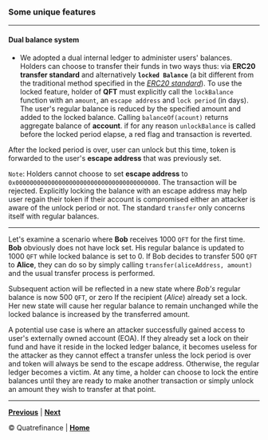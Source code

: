 ### Some unique features
-------------------------

#### Dual balance system

- We adopted a dual internal ledger to administer users' balances. Holders can choose to transfer their funds in two ways thus: via **ERC20 transfer standard** and alternatively **`locked Balance`** (a bit different from the traditional method specified in the _[ERC20 standard]()_). To use the locked feature, holder of **QFT** must explicitly call the `lockBalance` function with an `amount`, an `escape address` and `lock period` (in days). The user's regular balance is reduced by the specified amount and added to the locked balance. Calling `balanceOf(acount)` returns aggregate balance of **account**. if for any reason `unlockBalance` is called before the locked period elapse, a red flag and transaction is reverted.

After the locked period is over, user can unlock but this time, token is forwarded to the user's **escape address** that was previously set.

`Note`: Holders cannot choose to set **escape address** to `0x0000000000000000000000000000000000000000`. The transaction will be rejected. Explicitly locking the balance with an escape address may help user regain their token if their account is compromised either an attacker is aware of the unlock period or not. The standard `transfer` only concerns itself with regular balances. 

------------------------

Let's examine a scenario where **Bob** receives 1000 `QFT` for the first time. **Bob** obviously does not have lock set. His regular balance is updated to 1000 `QFT` while locked balance is set to 0. If Bob decides to transfer 500 `QFT` to **Alice**, they can do so by simply calling `transfer(aliceAddress, amount)` and the usual transfer process is performed. 

Subsequent action will be reflected in a new state where _Bob's_ regular balance is now 500 `QFT`, or zero If the recipient (_Alice_) already set a lock. Her new state will cause her regular balance to remain unchanged while the locked balance is increased by the transferred amount.

A potential use case is where an attacker successfully gained access to user's externally owned account (EOA). If they already set a lock on their fund and have it reside in the locked ledger balance, it becomes useless for the attacker as they cannot effect a transfer unless the lock period is over and token will always be send to the escape address. Otherwise, the regular ledger becomes a victim. At any time, a holder can choose to lock the entire balances until they are ready to make another transaction or simply unlock an amount they wish to transfer at that point.

<!-- **Note the difference**
If a holder calls the `safeSignedTransfer` with the correct _'lock'_ and _'amount'_, the value of an _'amount'_ is deducted from the aggregate balance, send to recipient and the aggregate balance left is locked. -->

<!-- Alternately, a holder can use the `lockBalance` to move specific amount to the locked ledger or `unlockBalance` to move an amount to the regular ledger. The traditional _`transfer(sender, recipient, amount)`_ utility simply moves an amount from the sender's regular balance to the recipient's locked balance if they have lock in place otherwise effect change to the regular balance. For more information, please refer to the  _[API section]()_. -->

-------------------

**[Previous]()** | **[Next]()**

:copyright: Quatrefinance | **[Home](https://github.com/Quatre-Finance/Q-paper#concept-overview)**